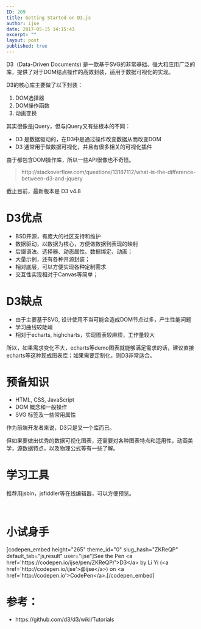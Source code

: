 ```yaml
---
ID: 209
title: Getting Started on D3.js
author: ijse
date: 2017-05-15 14:15:43
excerpt: ""
layout: post
published: true
---
```

D3（Data-Driven Documents) 是一款基于SVG的非常基础、强大和应用广泛的库，提供了对于DOM结点操作的高效封装，适用于数据可视化的实现。

D3的核心库主要做了以下封装：
<ol>
 	<li>DOM选择器</li>
 	<li>DOM操作函数</li>
 	<li>动画变换</li>
</ol>
其实很像是jQuery，但与jQuery又有些根本的不同：

<!--more-->
<ul>
 	<li>D3 是数据驱动的，在D3中是通过操作改变数据从而改变DOM</li>
 	<li>D3 通常用于做数据可视化，并且有很多相关的可视化插件</li>
</ul>
由于都包含DOM操作库，所以一些API很像也不奇怪。
<blockquote>http://stackoverflow.com/questions/13187112/what-is-the-difference-between-d3-and-jquery</blockquote>
截止目前，最新版本是 D3 v4.8
<h1>D3优点</h1>
<ul>
 	<li>BSD开源，有庞大的社区支持和维护</li>
 	<li>数据驱动，以数据为核心，方便做数据到表现的映射</li>
 	<li>后缀语法、选择器、动态属性、数据绑定、动画；</li>
 	<li>大量示例，还有各种开源封装；</li>
 	<li>相对底层，可以方便实现各种定制需求</li>
 	<li>交互性实现相对于Canvas等简单；</li>
</ul>
<h1>D3缺点</h1>
<ul>
 	<li>由于主要基于SVG, 设计使用不当可能会造成DOM节点过多，产生性能问题</li>
 	<li>学习曲线较陡峭</li>
 	<li>相对于echarts, highcharts，实现图表较麻烦，工作量较大</li>
</ul>
所以，如果需求变化不大，echarts等demo图表就能够满足需求的话，建议直接echarts等这种现成图表库；如果需要定制化，则D3非常适合。
<h1>预备知识</h1>
<ul>
 	<li>HTML, CSS, JavaScript</li>
 	<li>DOM 概念和一般操作</li>
 	<li>SVG 标签及一些常用属性</li>
</ul>
作为前端开发者来说，D3只是又一个库而已。

但如果要做出优秀的数据可视化图表，还需要对各种图表特点和适用性，动画美学，源数据特点，以及物理公式等有一些了解。
<h1>学习工具</h1>
推荐用jsbin，jsfiddler等在线编辑器，可以方便预览。

&nbsp;
<h1>小试身手</h1>
[codepen_embed height="265" theme_id="0" slug_hash="ZKReQP" default_tab="js,result" user="ijse"]See the Pen &lt;a href='https://codepen.io/ijse/pen/ZKReQP/'&gt;D3&lt;/a&gt; by Li Yi (&lt;a href='http://codepen.io/ijse'&gt;@ijse&lt;/a&gt;) on &lt;a href='http://codepen.io'&gt;CodePen&lt;/a&gt;.[/codepen_embed]
<h1>参考：</h1>
<ul>
 	<li>https://github.com/d3/d3/wiki/Tutorials</li>
</ul>
